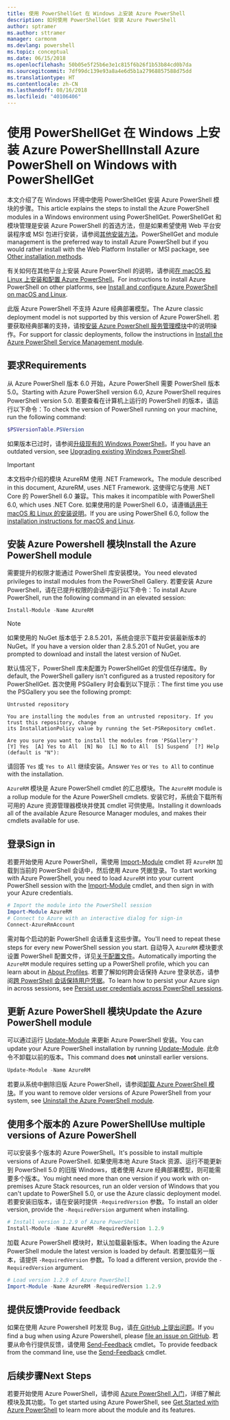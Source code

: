 ```yaml
---
title: 使用 PowerShellGet 在 Windows 上安装 Azure PowerShell
description: 如何使用 PowerShellGet 安装 Azure PowerShell
author: sptramer
ms.author: sttramer
manager: carmonm
ms.devlang: powershell
ms.topic: conceptual
ms.date: 06/15/2018
ms.openlocfilehash: 50b05e5f25b6e3e1c815f6b26f1b53b84cd0b7da
ms.sourcegitcommit: 7df99dc139e93a8a4e6d5b1a27968857588d75dd
ms.translationtype: HT
ms.contentlocale: zh-CN
ms.lasthandoff: 08/16/2018
ms.locfileid: "40106406"
---
```

# <a name="install-azure-powershell-on-windows-with-powershellget"></a><span data-ttu-id="de98d-103">使用 PowerShellGet 在 Windows 上安装 Azure PowerShell</span><span class="sxs-lookup"><span data-stu-id="de98d-103">Install Azure PowerShell on Windows with PowerShellGet</span></span>

<span data-ttu-id="de98d-104">本文介绍了在 Windows 环境中使用 PowerShellGet 安装 Azure PowerShell 模块的步骤。</span><span class="sxs-lookup"><span data-stu-id="de98d-104">This article explains the steps to install the Azure PowerShell modules in a Windows environment using PowerShellGet.</span></span> <span data-ttu-id="de98d-105">PowerShellGet 和模块管理是安装 Azure PowerShell 的首选方法，但是如果希望使用 Web 平台安装程序或 MSI 包进行安装，请参阅[其他安装方法](other-install.md)。</span><span class="sxs-lookup"><span data-stu-id="de98d-105">PowerShellGet and module management is the preferred way to install Azure PowerShell but if you would rather install with the Web Platform Installer or MSI package, see [Other installation methods](other-install.md).</span></span>

<span data-ttu-id="de98d-106">有关如何在其他平台上安装 Azure PowerShell 的说明，请参阅[在 macOS 和 Linux 上安装和配置 Azure PowerShell](install-azurermps-maclinux.md)。</span><span class="sxs-lookup"><span data-stu-id="de98d-106">For instructions to install Azure PowerShell on other platforms, see [Install and configure Azure PowerShell on macOS and Linux](install-azurermps-maclinux.md).</span></span>

<span data-ttu-id="de98d-107">此版 Azure PowerShell 不支持 Azure 经典部署模型。</span><span class="sxs-lookup"><span data-stu-id="de98d-107">The Azure classic deployment model is not supported by this version of Azure PowerShell.</span></span> <span data-ttu-id="de98d-108">若要获取经典部署的支持，请按[安装 Azure PowerShell 服务管理模块](/powershell/azure/servicemanagement/install-azure-ps)中的说明操作。</span><span class="sxs-lookup"><span data-stu-id="de98d-108">For support for classic deployments, follow the instructions in [Install the Azure PowerShell Service Management module](/powershell/azure/servicemanagement/install-azure-ps).</span></span>

## <a name="requirements"></a><span data-ttu-id="de98d-109">要求</span><span class="sxs-lookup"><span data-stu-id="de98d-109">Requirements</span></span>

<span data-ttu-id="de98d-110">从 Azure PowerShell 版本 6.0 开始，Azure PowerShell 需要 PowerShell 版本 5.0。</span><span class="sxs-lookup"><span data-stu-id="de98d-110">Starting with Azure PowerShell version 6.0, Azure PowerShell requires PowerShell version 5.0.</span></span> <span data-ttu-id="de98d-111">若要查看在计算机上运行的 PowerShell 的版本，请运行以下命令：</span><span class="sxs-lookup"><span data-stu-id="de98d-111">To check the version of PowerShell running on your machine, run the following command:</span></span>

```powershell
$PSVersionTable.PSVersion
```

<span data-ttu-id="de98d-112">如果版本已过时，请参阅[升级现有的 Windows PowerShell](/powershell/scripting/setup/installing-windows-powershell?view=powershell-6#upgrading-existing-windows-powershell)。</span><span class="sxs-lookup"><span data-stu-id="de98d-112">If you have an outdated version, see [Upgrading existing Windows PowerShell](/powershell/scripting/setup/installing-windows-powershell?view=powershell-6#upgrading-existing-windows-powershell).</span></span>

> [!IMPORTANT]
> <span data-ttu-id="de98d-113">本文档中介绍的模块 AzureRM 使用 .NET Framework。</span><span class="sxs-lookup"><span data-stu-id="de98d-113">The module described in this document, AzureRM, uses .NET Framework.</span></span> <span data-ttu-id="de98d-114">这使得它与使用 .NET Core 的 PowerShell 6.0 兼容。</span><span class="sxs-lookup"><span data-stu-id="de98d-114">This makes it incompatible with PowerShell 6.0, which uses .NET Core.</span></span> <span data-ttu-id="de98d-115">如果使用的是 PowerShell 6.0，请遵循[适用于 macOS 和 Linux 的安装说明](install-azurermps-maclinux.md)。</span><span class="sxs-lookup"><span data-stu-id="de98d-115">If you are using PowerShell 6.0, follow the [installation instructions for macOS and Linux](install-azurermps-maclinux.md).</span></span>

## <a name="install-the-azure-powershell-module"></a><span data-ttu-id="de98d-116">安装 Azure Powershell 模块</span><span class="sxs-lookup"><span data-stu-id="de98d-116">Install the Azure PowerShell module</span></span>

<span data-ttu-id="de98d-117">需要提升的权限才能通过 PowerShell 库安装模块。</span><span class="sxs-lookup"><span data-stu-id="de98d-117">You need elevated privileges to install modules from the PowerShell Gallery.</span></span> <span data-ttu-id="de98d-118">若要安装 Azure PowerShell，请在已提升权限的会话中运行以下命令：</span><span class="sxs-lookup"><span data-stu-id="de98d-118">To install Azure PowerShell, run the following command in an elevated session:</span></span>

```powershell
Install-Module -Name AzureRM
```

> [!NOTE]
> <span data-ttu-id="de98d-119">如果使用的 NuGet 版本低于 2.8.5.201，系统会提示下载并安装最新版本的 NuGet。</span><span class="sxs-lookup"><span data-stu-id="de98d-119">If you have a version older than 2.8.5.201 of NuGet, you are prompted to download and install the latest version of NuGet.</span></span>

<span data-ttu-id="de98d-120">默认情况下，PowerShell 库未配置为 PowerShellGet 的受信任存储库。</span><span class="sxs-lookup"><span data-stu-id="de98d-120">By default, the PowerShell gallery isn't configured as a trusted repository for PowerShellGet.</span></span> <span data-ttu-id="de98d-121">首次使用 PSGallery 时会看到以下提示：</span><span class="sxs-lookup"><span data-stu-id="de98d-121">The first time you use the PSGallery you see the following prompt:</span></span>

```output
Untrusted repository

You are installing the modules from an untrusted repository. If you trust this repository, change
its InstallationPolicy value by running the Set-PSRepository cmdlet.

Are you sure you want to install the modules from 'PSGallery'?
[Y] Yes  [A] Yes to All  [N] No  [L] No to All  [S] Suspend  [?] Help (default is "N"):
```

<span data-ttu-id="de98d-122">请回答 `Yes` 或 `Yes to All` 继续安装。</span><span class="sxs-lookup"><span data-stu-id="de98d-122">Answer `Yes` or `Yes to All` to continue with the installation.</span></span>

<span data-ttu-id="de98d-123">`AzureRM` 模块是 Azure PowerShell cmdlet 的汇总模块。</span><span class="sxs-lookup"><span data-stu-id="de98d-123">The `AzureRM` module is a rollup module for the Azure PowerShell cmdlets.</span></span> <span data-ttu-id="de98d-124">安装它时，系统会下载所有可用的 Azure 资源管理器模块并使其 cmdlet 可供使用。</span><span class="sxs-lookup"><span data-stu-id="de98d-124">Installing it downloads all of the available Azure Resource Manager modules, and makes their cmdlets available for use.</span></span>

## <a name="sign-in"></a><span data-ttu-id="de98d-125">登录</span><span class="sxs-lookup"><span data-stu-id="de98d-125">Sign in</span></span>

<span data-ttu-id="de98d-126">若要开始使用 Azure PowerShell，需使用 [Import-Module](/powershell/module/Microsoft.PowerShell.Core/Import-Module) cmdlet 将 `AzureRM` 加载到当前的 PowerShell 会话中，然后使用 Azure 凭据登录。</span><span class="sxs-lookup"><span data-stu-id="de98d-126">To start working with Azure PowerShell, you need to load `AzureRM` into your current PowerShell session with the [Import-Module](/powershell/module/Microsoft.PowerShell.Core/Import-Module) cmdlet, and then sign in with your Azure credentials.</span></span>

```powershell
# Import the module into the PowerShell session
Import-Module AzureRM
# Connect to Azure with an interactive dialog for sign-in
Connect-AzureRmAccount
```

<span data-ttu-id="de98d-127">需对每个启动的新 PowerShell 会话重复这些步骤。</span><span class="sxs-lookup"><span data-stu-id="de98d-127">You'll need to repeat these steps for every new PowerShell session you start.</span></span> <span data-ttu-id="de98d-128">自动导入 `AzureRM` 模块要求设置 PowerShell 配置文件，详见[关于配置文件](/powershell/module/microsoft.powershell.core/about/about_profiles)。</span><span class="sxs-lookup"><span data-stu-id="de98d-128">Automatically importing the `AzureRM` module requires setting up a PowerShell profile, which you can learn about in [About Profiles](/powershell/module/microsoft.powershell.core/about/about_profiles).</span></span>
<span data-ttu-id="de98d-129">若要了解如何跨会话保持 Azure 登录状态，请参阅[跨 PowerShell 会话保持用户凭据](context-persistence.md)。</span><span class="sxs-lookup"><span data-stu-id="de98d-129">To learn how to persist your Azure sign in across sessions, see [Persist user credentials across PowerShell sessions](context-persistence.md).</span></span>

## <a name="update-the-azure-powershell-module"></a><span data-ttu-id="de98d-130">更新 Azure PowerShell 模块</span><span class="sxs-lookup"><span data-stu-id="de98d-130">Update the Azure PowerShell module</span></span>

<span data-ttu-id="de98d-131">可以通过运行 [Update-Module](/powershell/module/powershellget/update-module) 来更新 Azure PowerShell 安装。</span><span class="sxs-lookup"><span data-stu-id="de98d-131">You can update your Azure PowerShell installation by running [Update-Module](/powershell/module/powershellget/update-module).</span></span> <span data-ttu-id="de98d-132">此命令不卸载以前的版本。</span><span class="sxs-lookup"><span data-stu-id="de98d-132">This command does __not__ uninstall earlier versions.</span></span>

```powershell
Update-Module -Name AzureRM
```

<span data-ttu-id="de98d-133">若要从系统中删除旧版 Azure PowerShell，请参阅[卸载 Azure PowerShell 模块](uninstall-azurerm-ps.md)。</span><span class="sxs-lookup"><span data-stu-id="de98d-133">If you want to remove older versions of Azure PowerShell from your system, see [Uninstall the Azure PowerShell module](uninstall-azurerm-ps.md).</span></span>

## <a name="use-multiple-versions-of-azure-powershell"></a><span data-ttu-id="de98d-134">使用多个版本的 Azure PowerShell</span><span class="sxs-lookup"><span data-stu-id="de98d-134">Use multiple versions of Azure PowerShell</span></span>

<span data-ttu-id="de98d-135">可以安装多个版本的 Azure PowerShell。</span><span class="sxs-lookup"><span data-stu-id="de98d-135">It's possible to install multiple versions of Azure PowerShell.</span></span> <span data-ttu-id="de98d-136">如果使用本地 Azure Stack 资源、运行不能更新到 PowerShell 5.0 的旧版 Windows，或者使用 Azure 经典部署模型，则可能需要多个版本。</span><span class="sxs-lookup"><span data-stu-id="de98d-136">You might need more than one version if you work with on-premises Azure Stack resources, run an older version of Windows that you can't update to PowerShell 5.0, or use the Azure classic deployment model.</span></span> <span data-ttu-id="de98d-137">若要安装旧版本，请在安装时提供 `-RequiredVersion` 参数。</span><span class="sxs-lookup"><span data-stu-id="de98d-137">To install an older version, provide the `-RequiredVersion` argument when installing.</span></span>

```powershell
# Install version 1.2.9 of Azure PowerShell
Install-Module -Name AzureRM -RequiredVersion 1.2.9
```

<span data-ttu-id="de98d-138">加载 Azure PowerShell 模块时，默认加载最新版本。</span><span class="sxs-lookup"><span data-stu-id="de98d-138">When loading the Azure PowerShell module the latest version is loaded by default.</span></span> <span data-ttu-id="de98d-139">若要加载另一版本，请提供 `-RequiredVersion` 参数。</span><span class="sxs-lookup"><span data-stu-id="de98d-139">To load a different version, provide the `-RequiredVersion` argument.</span></span>

```powershell
# Load version 1.2.9 of Azure PowerShell
Import-Module -Name AzureRM -RequiredVersion 1.2.9
```

## <a name="provide-feedback"></a><span data-ttu-id="de98d-140">提供反馈</span><span class="sxs-lookup"><span data-stu-id="de98d-140">Provide feedback</span></span>

<span data-ttu-id="de98d-141">如果在使用 Azure Powershell 时发现 Bug，请[在 GitHub 上提出问题](https://github.com/Azure/azure-powershell/issues)。</span><span class="sxs-lookup"><span data-stu-id="de98d-141">If you find a bug when using Azure Powershell, please [file an issue on GitHub](https://github.com/Azure/azure-powershell/issues).</span></span>
<span data-ttu-id="de98d-142">若要从命令行提供反馈，请使用 [Send-Feedback](/powershell/module/azurerm.profile/send-feedback) cmdlet。</span><span class="sxs-lookup"><span data-stu-id="de98d-142">To provide feedback from the command line, use the [Send-Feedback](/powershell/module/azurerm.profile/send-feedback) cmdlet.</span></span>

## <a name="next-steps"></a><span data-ttu-id="de98d-143">后续步骤</span><span class="sxs-lookup"><span data-stu-id="de98d-143">Next Steps</span></span>

<span data-ttu-id="de98d-144">若要开始使用 Azure PowerShell，请参阅 [Azure PowerShell 入门](get-started-azureps.md)，详细了解此模块及其功能。</span><span class="sxs-lookup"><span data-stu-id="de98d-144">To get started using Azure PowerShell, see [Get Started with Azure PowerShell](get-started-azureps.md) to learn more about the module and its features.</span></span>